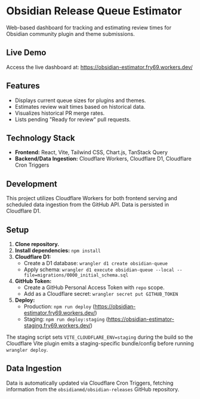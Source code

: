 # Obsidian Release Queue Estimator

Web-based dashboard for tracking and estimating review times for Obsidian
community plugin and theme submissions.

## Live Demo

Access the live dashboard at: https://obsidian-estimator.fry69.workers.dev/

## Features

- Displays current queue sizes for plugins and themes.
- Estimates review wait times based on historical data.
- Visualizes historical PR merge rates.
- Lists pending "Ready for review" pull requests.

## Technology Stack

- **Frontend:** React, Vite, Tailwind CSS, Chart.js, TanStack Query
- **Backend/Data Ingestion:** Cloudflare Workers, Cloudflare D1, Cloudflare Cron
  Triggers

## Development

This project utilizes Cloudflare Workers for both frontend serving and scheduled
data ingestion from the GitHub API. Data is persisted in Cloudflare D1.

## Setup

1.  **Clone repository.**
2.  **Install dependencies:** `npm install`
3.  **Cloudflare D1:**
    - Create a D1 database: `wrangler d1 create obsidian-queue`
    - Apply schema:
      `wrangler d1 execute obsidian-queue --local --file=migrations/0000_initial_schema.sql`
4.  **GitHub Token:**
    - Create a GitHub Personal Access Token with `repo` scope.
    - Add as a Cloudflare secret: `wrangler secret put GITHUB_TOKEN`
5.  **Deploy:**
    - Production: `npm run deploy`
      (https://obsidian-estimator.fry69.workers.dev/)
    - Staging: `npm run deploy:staging`
      (https://obsidian-estimator-staging.fry69.workers.dev/)

   The staging script sets `VITE_CLOUDFLARE_ENV=staging` during the build so the
   Cloudflare Vite plugin emits a staging-specific bundle/config before running
   `wrangler deploy`.

## Data Ingestion

Data is automatically updated via Cloudflare Cron Triggers, fetching information
from the `obsidianmd/obsidian-releases` GitHub repository.
